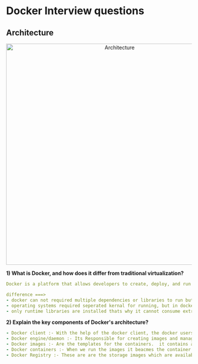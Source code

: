 # Docker Interview questions 


## Architecture  


<p align="center">
  <img src="https://github.com/user-attachments/assets/5340b7a3-a787-4f34-af8e-5c52e54cf4ed" width="600" title="Architecture" alt="Architecture">
  </p>
  


__1) What is Docker, and how does it differ from traditional virtualization?__
```yaml  
Docker is a platform that allows developers to create, deploy, and run applications in containers.

difference ===> 
- docker can not required multiple dependencies or libraries to run but for running perating systems we required multiple dependencies and libraries.  
- operating systems required seperated kernal for running, but in docker case it runs of host kernel means for running docker images we cannot required seperat kernel.
- only runtime libraries are installed thats why it cannot consume extra storage.
```  



__2) Explain the key components of Docker's architecture?__

```yaml
- Docker client :- With the help of the docker client, the docker users can interact with the docker. The docker command uses the Docker API.
- Docker engine/daemon :- Its Responsible for creating images and managing the containers. 
- Docker images :- Are the templates for the containers.  it contains all required packages or the libraries which is required for running the application.
- Docker containers :- When we run the images it beacmes the container. its like a process of linux os.
- Docker Registry :- These are are the storage images which are available publically..

```  

